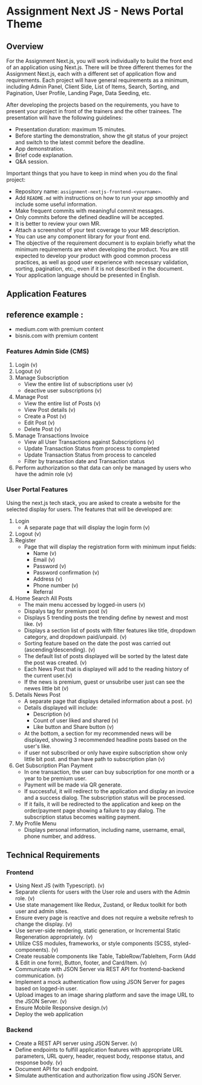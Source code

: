 # Assignment Next JS - News Portal Theme

## Overview

For the Assignment Next.js, you will work individually to build the front end of an application using Next.js. There will be three different themes for the Assignment Next.js, each with a different set of application flow and requirements. Each project will have general requirements as a minimum, including Admin Panel, Client Side, List of Items, Search, Sorting, and Pagination, User Profile, Landing Page, Data Seeding, etc.

After developing the projects based on the requirements, you have to present your project in front of the trainers and the other trainees. The presentation will have the following guidelines:

- Presentation duration: maximum 15 minutes.
- Before starting the demonstration, show the git status of your project and switch to the latest commit before the deadline.
- App demonstration.
- Brief code explanation.
- Q&A session.

Important things that you have to keep in mind when you do the final project:

- Repository name: `assignment-nextjs-frontend-<yourname>`.
- Add `README.md` with instructions on how to run your app smoothly and include some useful information.
- Make frequent commits with meaningful commit messages.
- Only commits before the defined deadline will be accepted.
- It is better to review your own MR.
- Attach a screenshot of your test coverage to your MR description.
- You can use any component library for your front end.
- The objective of the requirement document is to explain briefly what the minimum requirements are when developing the product. You are still expected to develop your product with good common process practices, as well as good user experience with necessary validation, sorting, pagination, etc., even if it is not described in the document.
- Your application language should be presented in English.

## Application Features

## reference example :

- medium.com with premium content
- bisnis.com with premium content

### Features Admin Side (CMS)

1. Login (v)
2. Logout (v)
3. Manage Subscription
   - View the entire list of subscriptions user (v)
   - deactive user subscriptions (v)
4. Manage Post
   - View the entire list of Posts (v)
   - View Post details (v)
   - Create a Post (v)
   - Edit Post (v)
   - Delete Post (v)
5. Manage Transactions Invoice
   - View all User Transactions against Subscriptions (v)
   - Update Transaction Status from process to completed
   - Update Transaction Status from process to canceled
   - Filter by transaction date and Transaction status
6. Perform authorization so that data can only be managed by users who have the admin role (v)

### User Portal Features

Using the next.js tech stack, you are asked to create a website for the selected display for users. The features that will be developed are:

1. Login
   - A separate page that will display the login form (v)
2. Logout (v)
3. Register
   - Page that will display the registration form with minimum input fields:
     - Name (v)
     - Email (v)
     - Password (v)
     - Password confirmation (v)
     - Address (v)
     - Phone number (v)
     - Referral
4. Home Search All Posts
   - The main menu accessed by logged-in users (v)
   - Dispalys tag for premium post (v)
   - Displays 5 trending posts the trending define by newest and most like. (v)
   - Displays a section list of posts with filter features like title, dropdown category, and dropdown paid/unpaid. (v)
   - Sorting feature based on the date the post was carried out (ascending/descending). (v)
   - The default list of posts displayed will be sorted by the latest date the post was created. (v)
   - Each News Post that is displayed will add to the reading history of the current user.(v)
   - If the news is premium, guest or unsubribe user just can see the newes little bit (v)
5. Details News Post
   - A separate page that displays detailed information about a post. (v)
   - Details displayed will include:
     - Description (v)
     - Count of user liked and shared (v)
     - Like button and Share button (v)
   - At the bottom, a section for my recommended news will be displayed, showing 3 recommended headline posts based on the user's like.
   - if user not subscribed or only have expire subscription show only little bit post. and than have path to subscription plan (v)
6. Get Subscription Plan Payment
   - In one transaction, the user can buy subscription for one month or a year to be premium user.
   - Payment will be made via QR generate.
   - If successful, it will redirect to the application and display an invoice and a success dialog. The subscription status will be processed.
   - If it fails, it will be redirected to the application and keep on the order/payment page showing a failure to pay dialog. The subscription status becomes waiting payment.
7. My Profile Menu
   - Displays personal information, including name, username, email, phone number, and address.

## Technical Requirements

### Frontend

- Using Next JS (with Typescript). (v)
- Separate clients for users with the User role and users with the Admin role. (v)
- Use state management like Redux, Zustand, or Redux toolkit for both user and admin sites.
- Ensure every page is reactive and does not require a website refresh to change the display. (v)
- Use server-side rendering, static generation, or Incremental Static Regeneration appropriately. (v)
- Utilize CSS modules, frameworks, or style components (SCSS, styled-components). (v)
- Create reusable components like Table, TableRow/TableItem, Form (Add & Edit in one form), Button, footer, and Card/Item. (v)
- Communicate with JSON Server via REST API for frontend-backend communication. (v)
- Implement a mock authentication flow using JSON Server for pages based on logged-in user.
- Upload images to an image sharing platform and save the image URL to the JSON Server. (v)
- Ensure Mobile Responsive design.(v)
- Deploy the web application

### Backend

- Create a REST API server using JSON Server. (v)
- Define endpoints to fulfill application features with appropriate URL parameters, URL query, header, request body, response status, and response body. (v)
- Document API for each endpoint.
- Simulate authentication and authorization flow using JSON Server.
